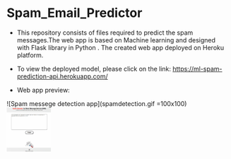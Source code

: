 # Spam_Email_Predictor

- This repository consists of files required to predict the spam messages.The web app is based on Machine learning  and designed with Flask library in Python . The created web app deployed on Heroku platform.
- To view the deployed model, please click on the link: <https://ml-spam-prediction-api.herokuapp.com/>

- Web app preview:

![Spam messege detection app](spamdetection.gif =100x100)
<img src="spamdetection.gif" width="100" height="100" />


